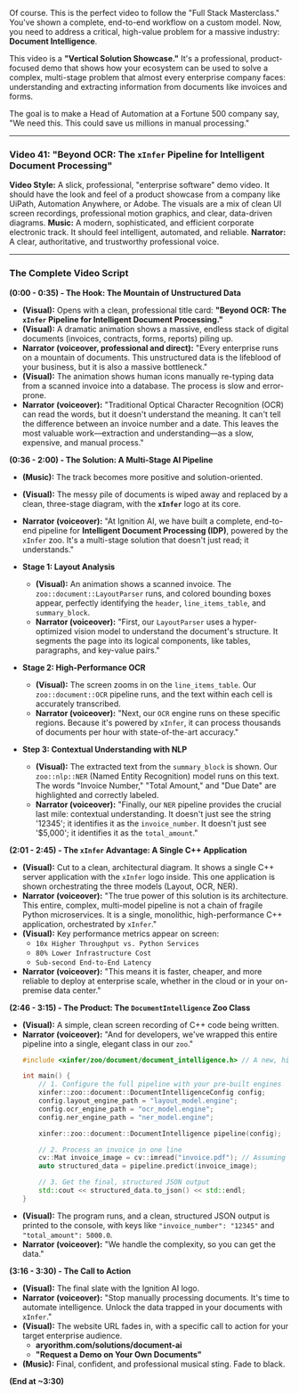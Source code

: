 Of course. This is the perfect video to follow the "Full Stack Masterclass." You've shown a complete, end-to-end workflow on a custom model. Now, you need to address a critical, high-value problem for a massive industry: **Document Intelligence**.

This video is a **"Vertical Solution Showcase."** It's a professional, product-focused demo that shows how your ecosystem can be used to solve a complex, multi-stage problem that almost every enterprise company faces: understanding and extracting information from documents like invoices and forms.

The goal is to make a Head of Automation at a Fortune 500 company say, "We need this. This could save us millions in manual processing."

---

### **Video 41: "Beyond OCR: The `xInfer` Pipeline for Intelligent Document Processing"**

**Video Style:** A slick, professional, "enterprise software" demo video. It should have the look and feel of a product showcase from a company like UiPath, Automation Anywhere, or Adobe. The visuals are a mix of clean UI screen recordings, professional motion graphics, and clear, data-driven diagrams.
**Music:** A modern, sophisticated, and efficient corporate electronic track. It should feel intelligent, automated, and reliable.
**Narrator:** A clear, authoritative, and trustworthy professional voice.

---

### **The Complete Video Script**

**(0:00 - 0:35) - The Hook: The Mountain of Unstructured Data**

*   **(Visual):** Opens with a clean, professional title card: **"Beyond OCR: The `xInfer` Pipeline for Intelligent Document Processing."**
*   **(Visual):** A dramatic animation shows a massive, endless stack of digital documents (invoices, contracts, forms, reports) piling up.
*   **Narrator (voiceover, professional and direct):** "Every enterprise runs on a mountain of documents. This unstructured data is the lifeblood of your business, but it is also a massive bottleneck."
*   **(Visual):** The animation shows human icons manually re-typing data from a scanned invoice into a database. The process is slow and error-prone.
*   **Narrator (voiceover):** "Traditional Optical Character Recognition (OCR) can read the words, but it doesn't understand the meaning. It can't tell the difference between an invoice number and a date. This leaves the most valuable work—extraction and understanding—as a slow, expensive, and manual process."

**(0:36 - 2:00) - The Solution: A Multi-Stage AI Pipeline**

*   **(Music):** The track becomes more positive and solution-oriented.
*   **(Visual):** The messy pile of documents is wiped away and replaced by a clean, three-stage diagram, with the **`xInfer`** logo at its core.
*   **Narrator (voiceover):** "At Ignition AI, we have built a complete, end-to-end pipeline for **Intelligent Document Processing (IDP)**, powered by the `xInfer` zoo. It's a multi-stage solution that doesn't just read; it understands."

*   **Stage 1: Layout Analysis**
    *   **(Visual):** An animation shows a scanned invoice. The `zoo::document::LayoutParser` runs, and colored bounding boxes appear, perfectly identifying the `header`, `line_items_table`, and `summary_block`.
    *   **Narrator (voiceover):** "First, our `LayoutParser` uses a hyper-optimized vision model to understand the document's structure. It segments the page into its logical components, like tables, paragraphs, and key-value pairs."

*   **Stage 2: High-Performance OCR**
    *   **(Visual):** The screen zooms in on the `line_items_table`. Our `zoo::document::OCR` pipeline runs, and the text within each cell is accurately transcribed.
    *   **Narrator (voiceover):** "Next, our `OCR` engine runs on these specific regions. Because it's powered by `xInfer`, it can process thousands of documents per hour with state-of-the-art accuracy."

*   **Step 3: Contextual Understanding with NLP**
    *   **(Visual):** The extracted text from the `summary_block` is shown. Our `zoo::nlp::NER` (Named Entity Recognition) model runs on this text. The words "Invoice Number," "Total Amount," and "Due Date" are highlighted and correctly labeled.
    *   **Narrator (voiceover):** "Finally, our `NER` pipeline provides the crucial last mile: contextual understanding. It doesn't just see the string '12345'; it identifies it as the `invoice_number`. It doesn't just see '$5,000'; it identifies it as the `total_amount`."

**(2:01 - 2:45) - The `xInfer` Advantage: A Single C++ Application**

*   **(Visual):** Cut to a clean, architectural diagram. It shows a single C++ server application with the `xInfer` logo inside. This one application is shown orchestrating the three models (Layout, OCR, NER).
*   **Narrator (voiceover):** "The true power of this solution is its architecture. This entire, complex, multi-model pipeline is not a chain of fragile Python microservices. It is a single, monolithic, high-performance C++ application, orchestrated by `xInfer`."
*   **(Visual):** Key performance metrics appear on screen:
    *   `10x Higher Throughput vs. Python Services`
    *   `80% Lower Infrastructure Cost`
    *   `Sub-second End-to-End Latency`
*   **Narrator (voiceover):** "This means it is faster, cheaper, and more reliable to deploy at enterprise scale, whether in the cloud or in your on-premise data center."

**(2:46 - 3:15) - The Product: The `DocumentIntelligence` Zoo Class**

*   **(Visual):** A simple, clean screen recording of C++ code being written.
*   **Narrator (voiceover):** "And for developers, we've wrapped this entire pipeline into a single, elegant class in our `zoo`."
    ```cpp
    #include <xinfer/zoo/document/document_intelligence.h> // A new, high-level class

    int main() {
        // 1. Configure the full pipeline with your pre-built engines
        xinfer::zoo::document::DocumentIntelligenceConfig config;
        config.layout_engine_path = "layout_model.engine";
        config.ocr_engine_path = "ocr_model.engine";
        config.ner_engine_path = "ner_model.engine";

        xinfer::zoo::document::DocumentIntelligence pipeline(config);

        // 2. Process an invoice in one line
        cv::Mat invoice_image = cv::imread("invoice.pdf"); // Assuming PDF rendering
        auto structured_data = pipeline.predict(invoice_image);

        // 3. Get the final, structured JSON output
        std::cout << structured_data.to_json() << std::endl;
    }
    ```
*   **(Visual):** The program runs, and a clean, structured JSON output is printed to the console, with keys like `"invoice_number": "12345"` and `"total_amount": 5000.0`.
*   **Narrator (voiceover):** "We handle the complexity, so you can get the data."

**(3:16 - 3:30) - The Call to Action**

*   **(Visual):** The final slate with the Ignition AI logo.
*   **Narrator (voiceover):** "Stop manually processing documents. It's time to automate intelligence. Unlock the data trapped in your documents with `xInfer`."
*   **(Visual):** The website URL fades in, with a specific call to action for your target enterprise audience.
    *   **aryorithm.com/solutions/document-ai**
    *   **"Request a Demo on Your Own Documents"**
*   **(Music):** Final, confident, and professional musical sting. Fade to black.

**(End at ~3:30)**